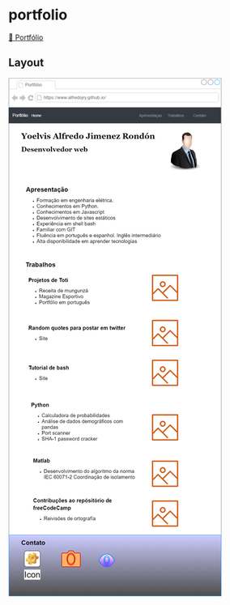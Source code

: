 # portfolio

[🚀 Portfólio](https://alfredojry.github.io/portfolio/)

## Layout

![imagem grande](https://raw.githubusercontent.com/alfredojry/portfolio/main/rascunhos/layout.png)
